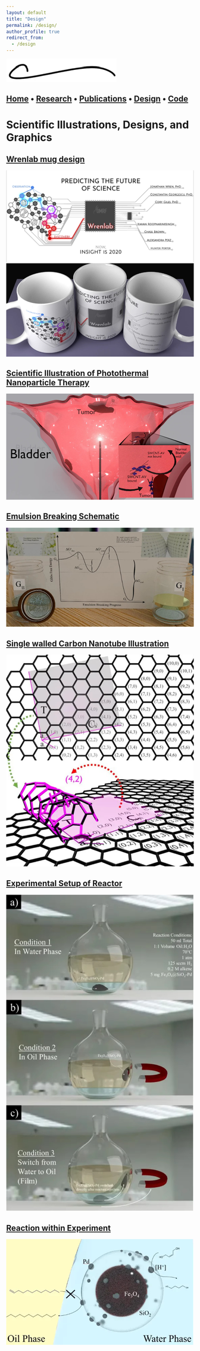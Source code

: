 ```yaml
---
layout: default
title: "Design"
permalink: /design/
author_profile: true
redirect_from:
  - /design
---
```


<picture>
  <source media="(prefers-color-scheme: dark)" srcset="images/logo_dark.jpg">
  <img alt="Light: 'Consider switching to dark mode!' Dark: ''" src="images/logo.jpg">
</picture>

[Home](https://chasebrown.io) • [Research](research.md) • [Publications](https://scholar.google.com/citations?user=qjRD8Z8AAAAJ) • [Design](design.md) • [Code](https://github.com/chasealanbrown.html)
---
# Scientific Illustrations, Designs, and Graphics

## [Wrenlab mug design](#Wrenlab-mug-design)
![](images/mugs_design.jpg)
![](images/mugs.jpg)

## [Scientific Illustration of Photothermal Nanoparticle Therapy](#Scientific-Illustration-of-Photothermal-Nanoparticle-Therapy)
![](images/bladder.jpg)

## [Emulsion Breaking Schematic](#Emulsion-Breaking-Schematic)
![](images/emulsion_breaking.jpg)
              
## [Single walled Carbon Nanotube Illustration](#Single-walled-Carbon-Nanotube-Illustration)
![](images/cnt.jpg)
              
## [Experimental Setup of Reactor](#Experimental-Setup-of-Reactor)
![](images/experimental_setup.jpg)

## [Reaction within Experiment](#Reaction-within-Experiment)
![](images/reaction.jpg)
